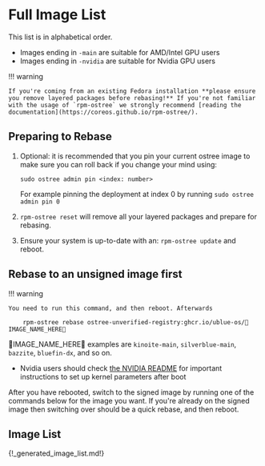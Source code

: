 # Full Image List

This list is in alphabetical order.

- Images ending in `-main` are suitable for AMD/Intel GPU users
- Images ending in `-nvidia` are suitable for Nvidia GPU users

!!! warning

    If you're coming from an existing Fedora installation **please ensure you remove layered packages before rebasing!** If you're not familiar with the usage of `rpm-ostree` we strongly recommend [reading the documentation](https://coreos.github.io/rpm-ostree/).

## Preparing to Rebase

1. Optional: it is recommended that you pin your current ostree image to make sure you can roll back if you change your mind using:
    ```
   sudo ostree admin pin <index: number>
   ```   
   For example pinning the deployment at index 0 by running `sudo ostree admin pin 0`

2. `rpm-ostree reset` will remove all your layered packages and prepare for rebasing.
3. Ensure your system is up-to-date with an: `rpm-ostree update` and reboot.

## Rebase to an unsigned image first

!!! warning

    You need to run this command, and then reboot. Afterwards

        rpm-ostree rebase ostree-unverified-registry:ghcr.io/ublue-os/🚨IMAGE_NAME_HERE🚨

🚨IMAGE_NAME_HERE🚨 examples are `kinoite-main`, `silverblue-main`, `bazzite`, `bluefin-dx`, and so on.

- Nvidia users should check [the NVIDIA README](https://universal-blue.org/images/nvidia/) for important instructions to set up kernel parameters after boot

After you have rebooted, switch to the signed image by running one of the commands below for the image you want. If you're already on the signed image then switching over should be a quick rebase, and then reboot.

## Image List

{!_generated_image_list.md!}
